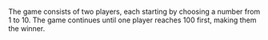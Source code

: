 The game consists of two players, each starting by choosing a number from 1 to 10. The game continues until one player reaches 100 first, making them the winner. 

